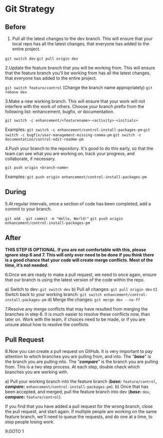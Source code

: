 # Git Strategy

## Before

1. Pull all the latest changes to the dev branch. This will ensure that your local repo has all the latest changes, that everyone has added to the entire project.

`git switch dev`
`git pull origin dev`

2.Update the feature branch that you will be working from. This will ensure that the feature branch you'll be working from has all the latest changes, that everyone has added to the entire project.

`git switch feature/control` (Change the branch name appropriately)
`git rebase dev`

3.Make a new working branch. This will ensure that your work will not interfere with the work of others. Choose your branch prefix from the following list: enhancement, bugfix, or documentation.

`git switch -c enhancement/<featurename>-<activity>-<initials>`

Examples:
`git switch -c enhancement/control-install-packages-pm`
`git switch -c bugfix/user-management-missing-comma-pm`
`git switch -c documentation/control-edit-readme-pm`

4.Push your branch to the repository. It's good to do this early, so that the team can see what you are working on, track your progress, and collaborate, if necessary.

`git push origin <branch-name>`

Examples:
`git push origin enhancement/control-install-packages-pm`

## During

5.At regular intervals, once a section of code has been completed, add a commit to your branch.

`git add .`
`git commit -m "Hello, World!"`
`git push origin enhancement/control-install-packages-pm`

## After

**THIS STEP IS OPTIONAL. If you are not comfortable with this, please ignore step 6 and 7. This will only ever need to be done if you think there is a good chance that your code will create merge conflicts. Most of the time, it’s not needed.**

6.Once we are ready to make a pull request, we need to once again, ensure that our branch is using the latest version of the code within the repo.

a) Switch to dev: `git switch dev`
b) Pull all changes: `git pull origin dev`
c) Switch back to your working branch: `git switch enhancement/control-install-packages-pm`
d) Merge the changes: `git merge dev --no-ff`

7.Resolve any merge conflicts that may have resulted from merging the branches in step 6. It is much easier to resolve these conflicts now, than later on. Work with the team, if choices need to be made, or if you are unsure about how to resolve the conflicts.

## Pull Request

8.Now you can create a pull request on GitHub. It is very important to pay attention to which branches you are pulling from, and into. The "***base***" is the branch you are pulling into. The "***compare***" is the branch you are pulling from. This is a two step process. At each step, double check which branches you are working with.

a) Pull your working branch into the feature branch (***base:*** `feature/control`, ***compare:*** `enhancement/control-install-packages-pm`).
b) Once that has been accepted, and merged, pull the feature branch into dev (***base:*** `dev`, ***compare:*** `feature/control`).

If you find that you have added a pull request for the wrong branch, close the pull request, and start again. If multiple people are working on the same feature branch, we'll need to queue the requests, and do one at a time, to stop people losing work.

9.GOTO 1
